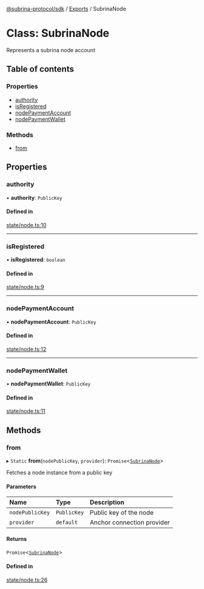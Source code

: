 [@subrina-protocol/sdk](../README.md) / [Exports](../modules.md) / SubrinaNode

# Class: SubrinaNode

Represents a subrina node account

## Table of contents

### Properties

- [authority](SubrinaNode.md#authority)
- [isRegistered](SubrinaNode.md#isregistered)
- [nodePaymentAccount](SubrinaNode.md#nodepaymentaccount)
- [nodePaymentWallet](SubrinaNode.md#nodepaymentwallet)

### Methods

- [from](SubrinaNode.md#from)

## Properties

### authority

• **authority**: `PublicKey`

#### Defined in

[state/node.ts:10](https://github.com/subrina-protocol/subrina-sdk/blob/74b9272/src/state/node.ts#L10)

___

### isRegistered

• **isRegistered**: `boolean`

#### Defined in

[state/node.ts:9](https://github.com/subrina-protocol/subrina-sdk/blob/74b9272/src/state/node.ts#L9)

___

### nodePaymentAccount

• **nodePaymentAccount**: `PublicKey`

#### Defined in

[state/node.ts:12](https://github.com/subrina-protocol/subrina-sdk/blob/74b9272/src/state/node.ts#L12)

___

### nodePaymentWallet

• **nodePaymentWallet**: `PublicKey`

#### Defined in

[state/node.ts:11](https://github.com/subrina-protocol/subrina-sdk/blob/74b9272/src/state/node.ts#L11)

## Methods

### from

▸ `Static` **from**(`nodePublicKey`, `provider`): `Promise`<[`SubrinaNode`](SubrinaNode.md)\>

Fetches a node instance from a public key

#### Parameters

| Name | Type | Description |
| :------ | :------ | :------ |
| `nodePublicKey` | `PublicKey` | Public key of the node |
| `provider` | `default` | Anchor connection provider |

#### Returns

`Promise`<[`SubrinaNode`](SubrinaNode.md)\>

#### Defined in

[state/node.ts:26](https://github.com/subrina-protocol/subrina-sdk/blob/74b9272/src/state/node.ts#L26)

